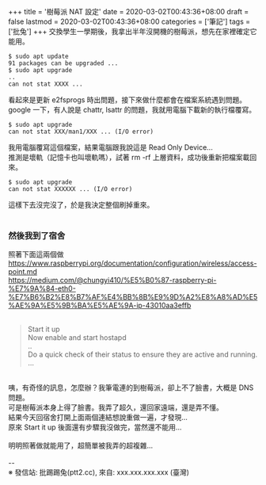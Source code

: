 +++
title = '樹莓派 NAT 設定'
date = 2020-03-02T00:43:36+08:00
draft = false
lastmod = 2020-03-02T00:43:36+08:00
categories = ['筆記']
tags = ['批兔']
+++
交換學生一學期後，我拿出半年沒開機的樹莓派，想先在家裡確定它能用。<br>
```
$ sudo apt update
91 packages can be upgraded ...
$ sudo apt upgrade
..
can not stat XXXX ...
```
看起來是更新 e2fsprogs 時出問題，接下來做什麼都會在檔案系統遇到問題。<br>
google 一下，有人說是 chattr, lsattr 的問題，我就用電腦下載新的執行檔覆寫。<br>
```
$ sudo apt upgrade
can not stat XXX/man1/XXX ... (I/O error)
```
我用電腦覆寫這個檔案，結果電腦跟我說這是 Read Only Device...<br>
推測是壞軌（記憶卡也叫壞軌嗎），試著 rm -rf 上層資料，成功後重新把檔案載回來。<br>
```
$ sudo apt upgrade
can not stat XXXXXX ... (I/O error)
```
這樣下去沒完沒了，於是我決定整個刷掉重來。<br>
<br>
### 然後我到了宿舍
照著下面這兩個做<br>
https://www.raspberrypi.org/documentation/configuration/wireless/access-point.md<br>
https://medium.com/@chungyi410/%E5%B0%87-raspberry-pi-%E7%9A%84-eth0-%E7%B6%B2%E8%B7%AF%E4%BB%8B%E9%9D%A2%E8%A8%AD%E5%AE%9A%E5%9B%BA%E5%AE%9A-ip-43010aa3effb<br>
<br>
> Start it up<br>
Now enable and start hostapd<br>
..<br>
Do a quick check of their status to ensure they are active and running.<br>
...

<br>
咦，有奇怪的訊息，怎麼辦？我筆電連的到樹莓派，卻上不了臉書，大概是 DNS 問題。<br>
可是樹莓派本身上得了臉書。我弄了超久，還回家遠端，還是弄不懂。<br>
結果今天回宿舍打開上面兩個連結想說重做一遍，才發現...<br>
原來 Start it up 後面還有步驟我沒做完，當然還不能用...<br>
<br>
明明照著做就能用了，超簡單被我弄的超複雜...<br>
<br>
--<br>
※ 發信站: 批踢踢兔(ptt2.cc), 來自: xxx.xxx.xxx.xxx (臺灣)<br>
